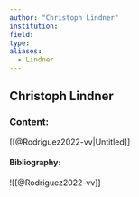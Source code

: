 ```yaml
---
author: "Christoph Lindner"
institution:
field:
type:
aliases:
  - Lindner
---
```


## Christoph Lindner

### Content:
[[@Rodriguez2022-vv|Untitled]]

#### Bibliography:

![[@Rodriguez2022-vv]]